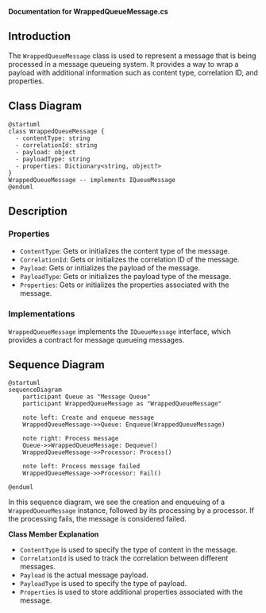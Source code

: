 **Documentation for WrappedQueueMessage.cs**

## Introduction

The `WrappedQueueMessage` class is used to represent a message that is being processed in a message queueing system. It provides a way to wrap a payload with additional information such as content type, correlation ID, and properties.

## Class Diagram

```plantuml
@startuml
class WrappedQueueMessage {
  - contentType: string
  - correlationId: string
  - payload: object
  - payloadType: string
  - properties: Dictionary<string, object?>
}
WrappedQueueMessage -- implements IQueueMessage
@enduml
```

## Description

### Properties

* `ContentType`: Gets or initializes the content type of the message.
* `CorrelationId`: Gets or initializes the correlation ID of the message.
* `Payload`: Gets or initializes the payload of the message.
* `PayloadType`: Gets or initializes the payload type of the message.
* `Properties`: Gets or initializes the properties associated with the message.

### Implementations

`WrappedQueueMessage` implements the `IQueueMessage` interface, which provides a contract for message queueing messages.

## Sequence Diagram

```plantuml
@startuml
sequenceDiagram
    participant Queue as "Message Queue"
    participant WrappedQueueMessage as "WrappedQueueMessage"

    note left: Create and enqueue message
    WrappedQueueMessage->>Queue: Enqueue(WrappedQueueMessage)

    note right: Process message
    Queue->>WrappedQueueMessage: Dequeue()
    WrappedQueueMessage->>Processor: Process()

    note left: Process message failed
    WrappedQueueMessage->>Processor: Fail()

@enduml
```

In this sequence diagram, we see the creation and enqueuing of a `WrappedQueueMessage` instance, followed by its processing by a processor. If the processing fails, the message is considered failed.

**Class Member Explanation**

* `ContentType` is used to specify the type of content in the message.
* `CorrelationId` is used to track the correlation between different messages.
* `Payload` is the actual message payload.
* `PayloadType` is used to specify the type of payload.
* `Properties` is used to store additional properties associated with the message.